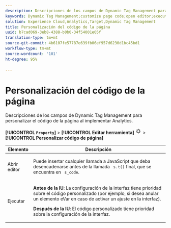 ```yaml
---
description: Descripciones de los campos de Dynamic Tag Management para personalizar el código de la página al implementar Analytics.
keywords: Dynamic Tag Management;customize page code;open editor;execute
solution: Experience Cloud,Analytics,Target,Dynamic Tag Management
title: Personalización del código de la página
uuid: b7cad069-3eb8-4388-b0b0-34f54001e05f
translation-type: tm+mt
source-git-commit: 4b6107fe57787e639fb06ef957d6230d1bc45bd1
workflow-type: tm+mt
source-wordcount: '101'
ht-degree: 95%

---
```



# Personalización del código de la página

Descripciones de los campos de Dynamic Tag Management para personalizar el código de la página al implementar Analytics.

**[!UICONTROL `Property`]** > **[!UICONTROL Editar herramienta]** ![](assets/settings_gear.png) > **[!UICONTROL Personalizar código de página]**

<table id="table_A4676A5FEE814DF9A05DA0E56F8B4C6D"> 
 <thead> 
  <tr> 
   <th colname="col1" class="entry"> Elemento </th> 
   <th colname="col2" class="entry"> Descripción </th> 
  </tr> 
 </thead>
 <tbody> 
  <tr> 
   <td colname="col1"> <p>Abrir editor </p> </td> 
   <td colname="col2"> <p>Puede insertar cualquier llamada a JavaScript que deba desencadenarse antes de la llamada <code> s.t()</code> final, que se encuentra en <code> s_code</code>. </p> </td> 
  </tr> 
  <tr> 
   <td colname="col1"> <p>Ejecutar </p> </td> 
   <td colname="col2"> <p> <b>Antes de la IU</b>: La configuración de la interfaz tiene prioridad sobre el código personalizado (por ejemplo, si desea anular un elemento eVar en caso de activar un ajuste en la interfaz). </p> <p> <b>Después de la IU</b>: El código personalizado tiene prioridad sobre la configuración de la interfaz. </p> </td> 
  </tr> 
 </tbody> 
</table>

